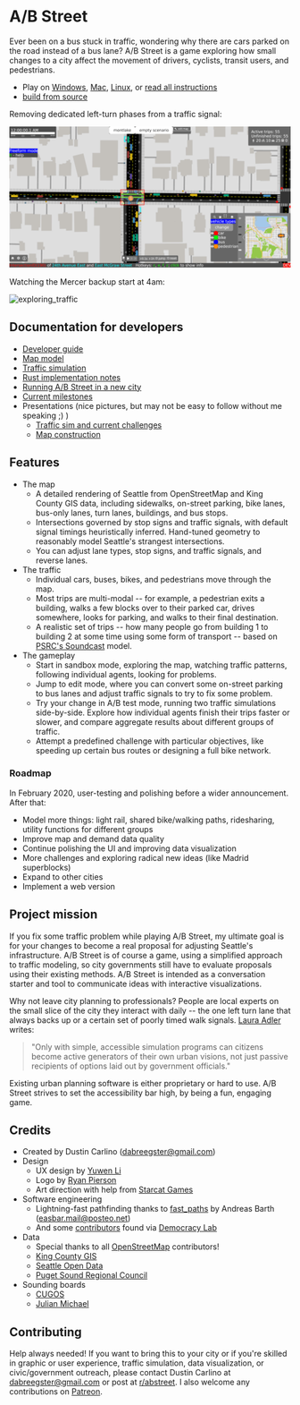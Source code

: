 # A/B Street

Ever been on a bus stuck in traffic, wondering why there are cars parked on the
road instead of a bus lane? A/B Street is a game exploring how small changes to
a city affect the movement of drivers, cyclists, transit users, and pedestrians.

- Play on
  [Windows](https://github.com/dabreegster/abstreet/releases/download/v0.1.26/abstreet_windows_v0_1_26.zip),
  [Mac](https://github.com/dabreegster/abstreet/releases/download/v0.1.26/abstreet_mac_v0_1_26.zip),
  [Linux](https://github.com/dabreegster/abstreet/releases/download/v0.1.26/abstreet_linux_v0_1_26.zip),
  or [read all instructions](docs/INSTRUCTIONS.md)
- [build from source](docs/dev.md)

Removing dedicated left-turn phases from a traffic signal:

![fix_traffic_signal](docs/videos/fix_traffic_signal.gif)

Watching the Mercer backup start at 4am:

![exploring_traffic](docs/videos/exploring_traffic.gif)

## Documentation for developers

- [Developer guide](docs/dev.md)
- [Map model](docs/articles/map/article.md)
- [Traffic simulation](docs/articles/trafficsim/article.md)
- [Rust implementation notes](docs/articles/rust/article.md)
- [Running A/B Street in a new city](docs/new_city.md)
- [Current milestones](docs/project/milestones.md)
- Presentations (nice pictures, but may not be easy to follow without me
  speaking ;) )
  - [Traffic sim and current challenges](https://docs.google.com/presentation/d/1PJRFoXmJAyenkqHIwo48zxqu1LSH6pc7XKSzhyC1raw/edit?usp=sharing)
  - [Map construction](https://docs.google.com/presentation/d/1cF7qFtjAzkXL_r62CjxBvgQnLvuQ9I2WTE2iX_5tMCY/edit?usp=sharing)

## Features

- The map
  - A detailed rendering of Seattle from OpenStreetMap and King County GIS data,
    including sidewalks, on-street parking, bike lanes, bus-only lanes, turn
    lanes, buildings, and bus stops.
  - Intersections governed by stop signs and traffic signals, with default
    signal timings heuristically inferred. Hand-tuned geometry to reasonably
    model Seattle's strangest intersections.
  - You can adjust lane types, stop signs, and traffic signals, and reverse
    lanes.
- The traffic
  - Individual cars, buses, bikes, and pedestrians move through the map.
  - Most trips are multi-modal -- for example, a pedestrian exits a building,
    walks a few blocks over to their parked car, drives somewhere, looks for
    parking, and walks to their final destination.
  - A realistic set of trips -- how many people go from building 1 to building 2
    at some time using some form of transport -- based on
    [PSRC's Soundcast](https://www.psrc.org/activity-based-travel-model-soundcast)
    model.
- The gameplay
  - Start in sandbox mode, exploring the map, watching traffic patterns,
    following individual agents, looking for problems.
  - Jump to edit mode, where you can convert some on-street parking to bus lanes
    and adjust traffic signals to try to fix some problem.
  - Try your change in A/B test mode, running two traffic simulations
    side-by-side. Explore how individual agents finish their trips faster or
    slower, and compare aggregate results about different groups of traffic.
  - Attempt a predefined challenge with particular objectives, like speeding up
    certain bus routes or designing a full bike network.

### Roadmap

In February 2020, user-testing and polishing before a wider announcement. After
that:

- Model more things: light rail, shared bike/walking paths, ridesharing, utility
  functions for different groups
- Improve map and demand data quality
- Continue polishing the UI and improving data visualization
- More challenges and exploring radical new ideas (like Madrid superblocks)
- Expand to other cities
- Implement a web version

## Project mission

If you fix some traffic problem while playing A/B Street, my ultimate goal is
for your changes to become a real proposal for adjusting Seattle's
infrastructure. A/B Street is of course a game, using a simplified approach to
traffic modeling, so city governments still have to evaluate proposals using
their existing methods. A/B Street is intended as a conversation starter and
tool to communicate ideas with interactive visualizations.

Why not leave city planning to professionals? People are local experts on the
small slice of the city they interact with daily -- the one left turn lane that
always backs up or a certain set of poorly timed walk signals.
[Laura Adler](http://www.govtech.com/data/SimCities-Can-City-Planning-Mistakes-Be-Avoided-Through-Data-Driven-Simulations.html)
writes:

> "Only with simple, accessible simulation programs can citizens become active
> generators of their own urban visions, not just passive recipients of options
> laid out by government officials."

Existing urban planning software is either proprietary or hard to use. A/B
Street strives to set the accessibility bar high, by being a fun, engaging game.

## Credits

- Created by Dustin Carlino (<dabreegster@gmail.com>)
- Design
  - UX design by [Yuwen Li](https://www.yuwen-li.com/)
  - Logo by [Ryan Pierson](https://www.ryandpierson.com/)
  - Art direction with help from [Starcat Games](http://starcatgames.com/)
- Software engineering
  - Lightning-fast pathfinding thanks to
    [fast_paths](https://github.com/easbar/fast_paths) by Andreas Barth
    (<easbar.mail@posteo.net>)
  - And some
    [contributors](https://github.com/dabreegster/abstreet/graphs/contributors)
    found via [Democracy Lab](https://www.democracylab.org/)
- Data
  - Special thanks to all [OpenStreetMap](https://www.openstreetmap.org/about)
    contributors!
  - [King County GIS](https://www.kingcounty.gov/services/gis.aspx)
  - [Seattle Open Data](https://data.seattle.gov/)
  - [Puget Sound Regional Council](https://www.psrc.org/)
- Sounding boards
  - [CUGOS](https://cugos.org/)
  - [Julian Michael](http://julianmichael.org/)

## Contributing

Help always needed! If you want to bring this to your city or if you're skilled
in graphic or user experience, traffic simulation, data visualization, or
civic/government outreach, please contact Dustin Carlino at
<dabreegster@gmail.com> or post at
[r/abstreet](https://www.reddit.com/r/abstreet/). I also welcome any
contributions on [Patreon](https://www.patreon.com/abstreet).
